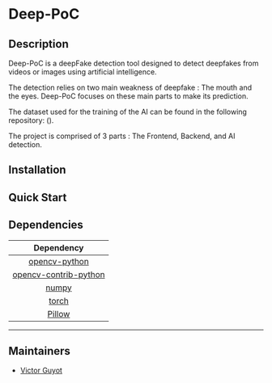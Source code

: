 # Deep-PoC

## Description
Deep-PoC is a deepFake detection tool designed to detect deepfakes from videos or images using artificial intelligence.

The detection relies on two main weakness of deepfake : The mouth and the eyes. Deep-PoC focuses on these main parts to make its prediction.

The dataset used for the training of the AI can be found in the following repository: ().

The project is comprised of 3 parts : The Frontend, Backend, and AI detection.



## Installation


## Quick Start


## Dependencies

|             Dependency           |
|:--------------------------------:|
| [opencv-python]()                |
| [opencv-contrib-python]()        |
| [numpy]()                        |
| [torch]()                       |
| [Pillow]()                      |


------------
## Maintainers

 - [Victor Guyot](https://github.com/MrSIooth)
